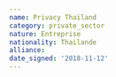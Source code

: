 ```yaml
---
name: Privacy Thailand
category: private_sector
nature: Entreprise
nationality: Thailande
alliance: 
date_signed: '2018-11-12'
---
```

    